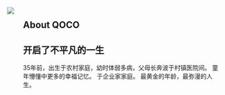 


<br/><br/><br/><br/><br/><br/>
<main class="about-page is-flex is-align-items-center content is-full-height"><div class="container is-max-widescreen px-2"><div class="columns is-marginless"><aside class="column is-4 is-flex is-flex-direction-column is-justify-content-center"><img class="js-img-fadeIn" src="/images/about.png" style="transition: opacity 320ms ease 0s; opacity: 1;"></aside><section class="column is-8 is-flex is-flex-direction-column is-justify-content-center"><h2 class="about-title">About QOCO</h2><article><h2 id="Diskobolos">
<a href="#Diskobolos" class="headerlink" title="Diskobólos"></a>开启了不平凡的一生</h2><p>
35年前，出生于农村家庭，幼时体弱多病，父母长奔波于村镇医院间。
童年懵懂中更多的幸福记忆。
于企业家家庭。
最黄金的年龄，最弥漫的人生。


</p>
</article></section></div></div></main>



